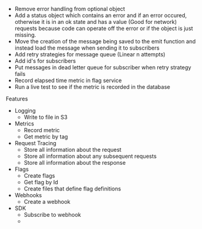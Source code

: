 -   Remove error handling from optional object
-   Add a status object which contains an error and if an error occured, otherwise it is in an ok state and has a value
    (Good for network) requests because code can operate off the error or if the object is just missing.
-   Move the creation of the message being saved to the emit function and instead load the message when sending it to subscribers
-   Add retry strategies for message queue (Linear n attempts)
-   Add id's for subscribers
-   Put messages in dead letter queue for subscriber when retry strategy fails
-   Record elapsed time metric in flag service
-   Run a live test to see if the metric is recorded in the database

Features

-   Logging
    -   Write to file in S3
-   Metrics
    -   Record metric
    -   Get metric by tag
-   Request Tracing
    -   Store all information about the request
    -   Store all information about any subsequent requests
    -   Store all information about the response
-   Flags
    -   Create flags
    -   Get flag by Id
    -   Create files that define flag definitions
-   Webhooks
    -   Create a webhook
-   SDK
    -   Subscribe to webhook
    -
